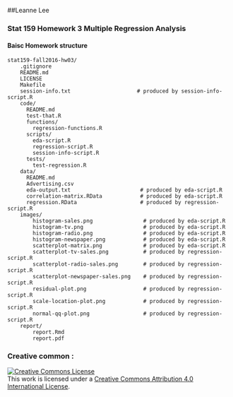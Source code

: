 ##Leanne Lee
### Stat 159 Homework 3 **Multiple Regression Analysis** 
#### Baisc Homework structure


```
stat159-fall2016-hw03/
    .gitignore
    README.md
    LICENSE
    Makefile
    session-info.txt                     # produced by session-info-script.R
    code/
      README.md
      test-that.R
      functions/
        regression-functions.R
      scripts/
        eda-script.R
        regression-script.R
        session-info-script.R
      tests/
        test-regression.R
    data/
      README.md
      Advertising.csv
      eda-output.txt                      # produced by eda-script.R
      correlation-matrix.RData            # produced by eda-script.R
      regression.RData                    # produced by regression-script.R
    images/
        histogram-sales.png                # produced by eda-script.R
        histogram-tv.png                   # produced by eda-script.R
        histogram-radio.png                # produced by eda-script.R
        histogram-newspaper.png            # produced by eda-script.R
        scatterplot-matrix.png             # produced by eda-script.R
        scatterplot-tv-sales.png           # produced by regression-script.R
        scatterplot-radio-sales.png        # produced by regression-script.R
        scatterplot-newspaper-sales.png    # produced by regression-script.R
        residual-plot.png                  # produced by regression-script.R
        scale-location-plot.png            # produced by regression-script.R
        normal-qq-plot.png                 # produced by regression-script.R
    report/
        report.Rmd
        report.pdf
```
### Creative common : 

<a rel="license" href="http://creativecommons.org/licenses/by/4.0/"><img alt="Creative Commons License" style="border-width:0" src="https://i.creativecommons.org/l/by/4.0/88x31.png" /></a><br />This work is licensed under a <a rel="license" href="http://creativecommons.org/licenses/by/4.0/">Creative Commons Attribution 4.0 International License</a>.
